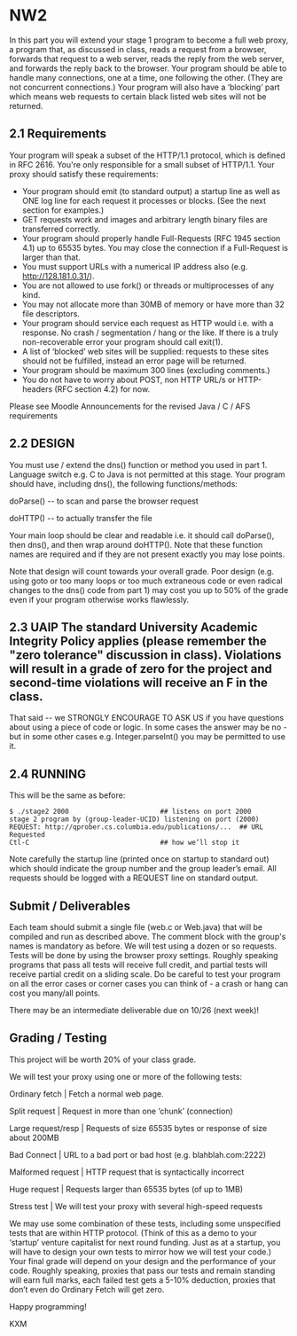 # NW2

In this part you will extend your stage 1 program to become a full web proxy, a program that, as discussed in class, reads a request from a browser, forwards that request to a web server, reads the reply from the web server, and forwards the reply back to the browser. Your program should be able to handle many connections, one at a time, one following the other. (They are not concurrent connections.) Your program will also have a ‘blocking’ part which means web requests to certain black listed web sites will not be returned.

## 2.1 Requirements

Your program will speak a subset of the HTTP/1.1 protocol, which is defined in RFC 2616. You're only responsible for a small subset of HTTP/1.1. Your proxy should satisfy these requirements:

* Your program should emit (to standard output) a startup line as well as ONE log line for each request it processes or blocks. (See the next section for examples.)
* GET requests work and images and arbitrary length binary files are transferred correctly.
* Your program should properly handle Full-Requests (RFC 1945 section 4.1) up to 65535 bytes. You may close the connection if a Full-Request is larger than that.
* You must support URLs with a numerical IP address also (e.g. http://128.181.0.31/).
* You are not allowed to use fork() or threads or multiprocesses of any kind.
* You may not allocate more than 30MB of memory or have more than 32 file descriptors.
* Your program should service each request as HTTP would i.e. with a response. No crash / segmentation / hang or the like. If there is a truly non-recoverable error your program should call exit(1).
* A list of ‘blocked’ web sites will be supplied: requests to these sites should not be fulfilled, instead an error page will be returned.
* Your program should be maximum 300 lines (excluding comments.)
* You do not have to worry about POST, non HTTP URL/s or HTTP-headers (RFC section 4.2) for now.

Please see Moodle Announcements for the revised Java / C / AFS requirements

## 2.2 DESIGN

You must use / extend the dns() function or method you used in part 1. Language switch e.g. C to Java is not permitted at this stage. Your program should have, including dns(), the following functions/methods:

doParse() -- to scan and parse the browser request

doHTTP() -- to actually transfer the file

Your main loop should be clear and readable i.e. it should call doParse(), then dns(), and then wrap around doHTTP(). Note that these function names are required and if they are not present exactly you may lose points.

Note that design will count towards your overall grade. Poor design (e.g. using goto or too many loops or too much extraneous code or even radical changes to the dns() code from part 1) may cost you up to 50% of the grade even if your program otherwise works flawlessly.

## 2.3 UAIP The standard University Academic Integrity Policy applies (please remember the "zero tolerance" discussion in class). Violations will result in a grade of zero for the project and second-time violations will receive an F in the class.

That said -- we STRONGLY ENCOURAGE TO ASK US if you have questions about using a piece of code or logic. In some cases the answer may be no - but in some other cases e.g. Integer.parseInt() you may be permitted to use it.

## 2.4 RUNNING

This will be the same as before:

```
$ ./stage2 2000                       ## listens on port 2000
stage 2 program by (group-leader-UCID) listening on port (2000)
REQUEST: http://qprober.cs.columbia.edu/publications/...  ## URL Requested
Ctl-C                                 ## how we’ll stop it
```

Note carefully the startup line (printed once on startup to standard out) which should indicate the group number and the group leader’s email. All requests should be logged with a REQUEST line on standard output.

## Submit / Deliverables

Each team should submit a single file (web.c or Web.java) that will be compiled and run as described above. The comment block with the group's names is mandatory as before. We will test using a dozen or so requests. Tests will be done by using the browser proxy settings. Roughly speaking programs that pass all tests will receive full credit, and partial tests will receive partial credit on a sliding scale. Do be careful to test your program on all the error cases or corner cases you can think of - a crash or hang can cost you many/all points.

There may be an intermediate deliverable due on 10/26 (next week)!

## Grading / Testing

This project will be worth 20% of your class grade.

We will test your proxy using one or more of the following tests:

Ordinary fetch | Fetch a normal web page.

Split request | Request in more than one ‘chunk’ (connection)

Large request/resp | Requests of size 65535 bytes or response of size about 200MB

Bad Connect | URL to a bad port or bad host (e.g. blahblah.com:2222)

Malformed request | HTTP request that is syntactically incorrect

Huge request | Requests larger than 65535 bytes (of up to 1MB)

Stress test | We will test your proxy with several high-speed requests


We may use some combination of these tests, including some unspecified tests that are within HTTP protocol. (Think of this as a demo to your ‘startup’ venture capitalist for next round funding. Just as at a startup, you will have to design your own tests to mirror how we will test your code.) Your final grade will depend on your design and the performance of your code. Roughly speaking, proxies that pass our tests and remain standing will earn full marks, each failed test gets a 5-10% deduction, proxies that don’t even do Ordinary Fetch will get zero.

Happy programming!

KXM
